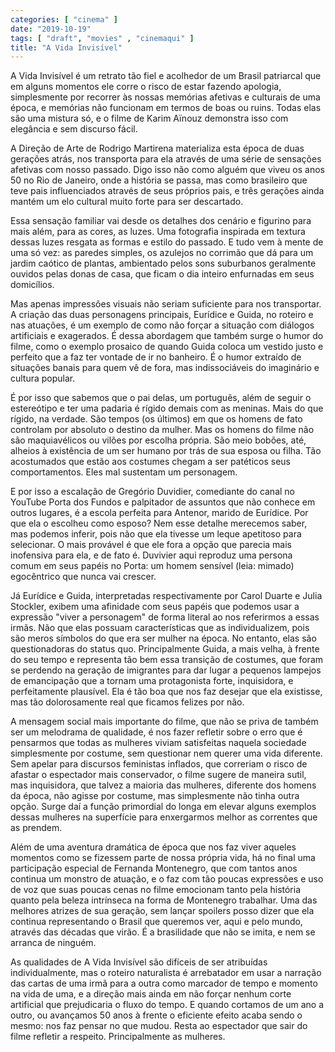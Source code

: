 ```yaml
---
categories: [ "cinema" ]
date: "2019-10-19"
tags: [ "draft", "movies" , "cinemaqui" ]
title: "A Vida Invisível"
---
```

A Vida Invisível é um retrato tão fiel e acolhedor de um Brasil
patriarcal que em alguns momentos ele corre o risco de estar fazendo
apologia, simplesmente por recorrer às nossas memórias afetivas e
culturais de uma época, e memórias não funcionam em termos de boas
ou ruins. Todas elas são uma mistura só, e o filme de Karim Aïnouz
demonstra isso com elegância e sem discurso fácil.

A Direção de Arte de Rodrigo Martirena materializa esta época de duas
gerações atrás, nos transporta para ela através de uma série de
sensações afetivas com nosso passado. Digo isso não como alguém que
viveu os anos 50 no Rio de Janeiro, onde a história se passa, mas como
brasileiro que teve pais influenciados através de seus próprios pais,
e três gerações ainda mantém um elo cultural muito forte para ser
descartado.

Essa sensação familiar vai desde os detalhes dos cenário e figurino
para mais além, para as cores, as luzes. Uma fotografia inspirada em
textura dessas luzes resgata as formas e estilo do passado. E tudo vem
à mente de uma só vez: as paredes simples, os azulejos no corrimão que
dá para um jardim caótico de plantas, ambientado pelos sons suburbanos
geralmente ouvidos pelas donas de casa, que ficam o dia inteiro enfurnadas
em seus domicílios.

Mas apenas impressões visuais não seriam suficiente para nos
transportar. A criação das duas personagens principais, Eurídice e
Guida, no roteiro e nas atuações, é um exemplo de como não forçar
a situação com diálogos artificiais e exagerados. É dessa abordagem
que também surge o humor do filme, como o exemplo prosaico de quando
Guida coloca um vestido justo e perfeito que a faz ter vontade de ir no
banheiro. É o humor extraído de situações banais para quem vê de
fora, mas indissociáveis do imaginário e cultura popular.

É por isso que sabemos que o pai delas, um português, além de seguir
o estereótipo e ter uma padaria é rígido demais com as meninas. Mais
do que rígido, na verdade. São tempos (os últimos) em que os homens
de fato controlam por absoluto o destino da mulher. Mas os homens do
filme não são maquiavélicos ou vilões por escolha própria. São
meio bobões, até, alheios à existência de um ser humano por trás
de sua esposa ou filha. Tão acostumados que estão aos costumes chegam
a ser patéticos seus comportamentos. Eles mal sustentam um personagem.

E por isso a escalação de Gregório Duvidier, comediante do
canal no YouTube Porta dos Fundos e palpitador de assuntos que não
conhece em outros lugares, é a escola perfeita para Antenor, marido
de Eurídice. Por que ela o escolheu como esposo? Nem esse detalhe
merecemos saber, mas podemos inferir, pois não que ela tivesse um leque
apetitoso para selecionar. O mais provável é que ele fora a opção que
parecia mais inofensiva para ela, e de fato é. Duvivier aqui reproduz
uma persona comum em seus papéis no Porta: um homem sensível (leia:
mimado) egocêntrico que nunca vai crescer.

Já Eurídice e Guida, interpretadas respectivamente por Carol Duarte e
Julia Stockler, exibem uma afinidade com seus papéis que podemos usar a
expressão "viver a personagem" de forma literal ao nos referirmos a essas
irmãs. Não que elas possuam características que as individualizem,
pois são meros símbolos do que era ser mulher na época. No entanto,
elas são questionadoras do status quo. Principalmente Guida, a mais
velha, à frente do seu tempo e representa tão bem essa transição
de costumes, que foram se perdendo na geração de imigrantes para dar
lugar a pequenos lampejos de emancipação que a tornam uma protagonista
forte, inquisidora, e perfeitamente plausível. Ela é tão boa que nos
faz desejar que ela existisse, mas tão dolorosamente real que ficamos
felizes por não.

A mensagem social mais importante do filme, que não se priva de
também ser um melodrama de qualidade, é nos fazer refletir sobre o
erro que é pensarmos que todas as mulheres viviam satisfeitas naquela
sociedade simplesmente por costume, sem questionar nem querer uma vida
diferente. Sem apelar para discursos feministas inflados, que correriam o
risco de afastar o espectador mais conservador, o filme sugere de maneira
sutil, mas inquisidora, que talvez a maioria das mulheres, diferente
dos homens da época, não agisse por costume, mas simplesmente não
tinha outra opção. Surge daí a função primordial do longa em elevar
alguns exemplos dessas mulheres na superfície para enxergarmos melhor
as correntes que as prendem.

Além de uma aventura dramática de época que nos faz viver aqueles
momentos como se fizessem parte de nossa própria vida, há no final
uma participação especial de Fernanda Montenegro, que com tantos anos
continua um monstro de atuação, e o faz com tão poucas expressões e
uso de voz que suas poucas cenas no filme emocionam tanto pela história
quanto pela beleza intrínseca na forma de Montenegro trabalhar. Uma das
melhores atrizes de sua geração, sem lançar spoilers posso dizer que
ela continua representando o Brasil que queremos ver, aqui e pelo mundo,
através das décadas que virão. É a brasilidade que não se imita,
e nem se arranca de ninguém.

As qualidades de A Vida Invisível são difíceis de ser atribuídas
individualmente, mas o roteiro naturalista é arrebatador em usar a
narração das cartas de uma irmã para a outra como marcador de tempo e
momento na vida de uma, e a direção mais ainda em não forçar nenhum
corte artificial que prejudicaria o fluxo do tempo. E quando cortamos
de um ano a outro, ou avançamos 50 anos à frente o eficiente efeito
acaba sendo o mesmo: nos faz pensar no que mudou. Resta ao espectador
que sair do filme refletir a respeito. Principalmente as mulheres.
